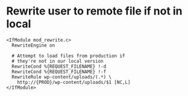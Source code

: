 # Rewrite user to remote file if not in local

```htaccess
<IfModule mod_rewrite.c>
  RewriteEngine on

  # Attempt to load files from production if
  # they're not in our local version
  RewriteCond %{REQUEST_FILENAME} !-d
  RewriteCond %{REQUEST_FILENAME} !-f
  RewriteRule wp-content/uploads/(.*) \
    http://{PROD}/wp-content/uploads/$1 [NC,L]
</IfModule>
```
